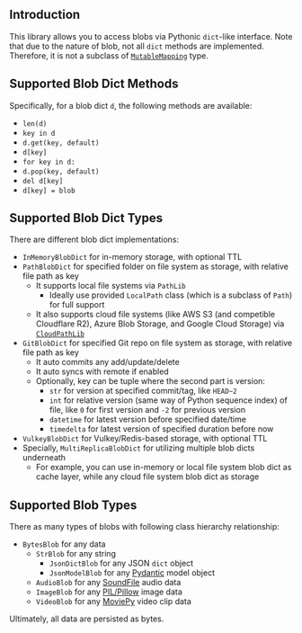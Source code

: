 ## Introduction

This library allows you to access blobs via Pythonic `dict`-like interface.
Note that due to the nature of blob, not all `dict` methods are implemented.
Therefore, it is not a subclass of [`MutableMapping`](https://docs.python.org/3/library/collections.abc.html#collections.abc.MutableMapping) type.

## Supported Blob Dict Methods

Specifically, for a blob dict `d`, the following methods are available:

- `len(d)`
- `key in d`
- `d.get(key, default)`
- `d[key]`
- `for key in d:`
- `d.pop(key, default)`
- `del d[key]`
- `d[key] = blob`

## Supported Blob Dict Types

There are different blob dict implementations:

- `InMemoryBlobDict` for in-memory storage, with optional TTL
- `PathBlobDict` for specified folder on file system as storage, with relative file path as key
  - It supports local file systems via `PathLib`
    - Ideally use provided `LocalPath` class (which is a subclass of `Path`) for full support
  - It also supports cloud file systems (like AWS S3 (and competible Cloudflare R2), Azure Blob Storage, and Google Cloud Storage) via [`CloudPathLib`](https://cloudpathlib.drivendata.org/stable/)
- `GitBlobDict` for specified Git repo on file system as storage, with relative file path as key
  - It auto commits any add/update/delete
  - It auto syncs with remote if enabled
  - Optionally, key can be tuple where the second part is version:
    - `str` for version at specified commit/tag, like `HEAD~2`
    - `int` for relative version (same way of Python sequence index) of file, like `0` for first version and `-2` for previous version
    - `datetime` for latest version before specified date/time
    - `timedelta` for latest version of specified duration before now
- `VulkeyBlobDict` for Vulkey/Redis-based storage, with optional TTL
- Specially, `MultiReplicaBlobDict` for utilizing multiple blob dicts underneath
  - For example, you can use in-memory or local file system blob dict as cache layer, while any cloud file system blob dict as storage

## Supported Blob Types

There as many types of blobs with following class hierarchy relationship:

- `BytesBlob` for any data
  - `StrBlob` for any string
    - `JsonDictBlob` for any JSON `dict` object
    - `JsonModelBlob` for any [Pydantic](https://docs.pydantic.dev/) model object
  - `AudioBlob` for any [SoundFile](https://github.com/bastibe/python-soundfile) audio data
  - `ImageBlob` for any [PIL/Pillow](https://python-pillow.github.io/) image data
  - `VideoBlob` for any [MoviePy](https://zulko.github.io/moviepy/) video clip data

Ultimately, all data are persisted as bytes.
